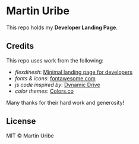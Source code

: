 # Martin Uribe
This repo holds my **Developer Landing Page**.

## Credits

This repo uses work from the following:

* *flexdinesh*: [Minimal landing page for developers](https://github.com/flexdinesh/dev-landing-page)
* *fonts & icons*: [fontawesome.com](https://fontawesome.com/icons?d=gallery&s=brand)
* *js code inspired by*: [Dynamic Drive](http://www.dynamicdrive.com)
* *color themes*: [Colors.co](https://coolors.co/)

Many thanks for their hard work and generosity!

## License

MIT © Martin Uribe
